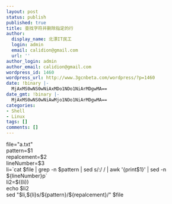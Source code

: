 ```yaml
---
layout: post
status: publish
published: true
title: 查找字符并删除指定的行
author:
  display_name: 北漂IT民工
  login: admin
  email: calidion@gmail.com
  url: ''
author_login: admin
author_email: calidion@gmail.com
wordpress_id: 1460
wordpress_url: http://www.3gcnbeta.com/wordpress/?p=1460
date: !binary |-
  MjAxMS0wNS0wNiAxMDo1NDo1NiArMDgwMA==
date_gmt: !binary |-
  MjAxMS0wNS0wNiAwMjo1NDo1NiArMDgwMA==
categories:
- Shell
- Linux
tags: []
comments: []
---
```

<p>file="a.txt"<br />
pattern=$1<br />
repalcement=$2<br />
lineNumber=$3<br />
li=`cat $file | grep -n $pattern | sed s&#47;:&#47; &#47; | awk '{print$1}' | sed -n ${lineNumber}p`<br />
li2=$((li))<br />
echo $li2<br />
sed "$li,${li}s&#47;${pattern}&#47;${repalcement}&#47;" $file</p>
